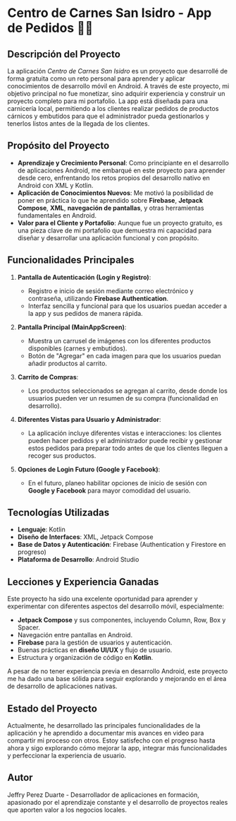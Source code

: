 # Centro de Carnes San Isidro - App de Pedidos 🥩📲

## Descripción del Proyecto
La aplicación *Centro de Carnes San Isidro* es un proyecto que desarrollé de forma gratuita como un reto personal para aprender y aplicar conocimientos de desarrollo móvil en Android. A través de este proyecto, mi objetivo principal no fue monetizar, sino adquirir experiencia y construir un proyecto completo para mi portafolio. La app está diseñada para una carnicería local, permitiendo a los clientes realizar pedidos de productos cárnicos y embutidos para que el administrador pueda gestionarlos y tenerlos listos antes de la llegada de los clientes.

## Propósito del Proyecto
- **Aprendizaje y Crecimiento Personal**: Como principiante en el desarrollo de aplicaciones Android, me embarqué en este proyecto para aprender desde cero, enfrentando los retos propios del desarrollo nativo en Android con XML y Kotlin.
- **Aplicación de Conocimientos Nuevos**: Me motivó la posibilidad de poner en práctica lo que he aprendido sobre **Firebase**, **Jetpack Compose**, **XML**, **navegación de pantallas**, y otras herramientas fundamentales en Android.
- **Valor para el Cliente y Portafolio**: Aunque fue un proyecto gratuito, es una pieza clave de mi portafolio que demuestra mi capacidad para diseñar y desarrollar una aplicación funcional y con propósito.

## Funcionalidades Principales
1. **Pantalla de Autenticación (Login y Registro)**:
   - Registro e inicio de sesión mediante correo electrónico y contraseña, utilizando **Firebase Authentication**.
   - Interfaz sencilla y funcional para que los usuarios puedan acceder a la app y sus pedidos de manera rápida.

2. **Pantalla Principal (MainAppScreen)**:
   - Muestra un carrusel de imágenes con los diferentes productos disponibles (carnes y embutidos).
   - Botón de "Agregar" en cada imagen para que los usuarios puedan añadir productos al carrito.

3. **Carrito de Compras**:
   - Los productos seleccionados se agregan al carrito, desde donde los usuarios pueden ver un resumen de su compra (funcionalidad en desarrollo).

4. **Diferentes Vistas para Usuario y Administrador**:
   - La aplicación incluye diferentes vistas e interacciones: los clientes pueden hacer pedidos y el administrador puede recibir y gestionar estos pedidos para preparar todo antes de que los clientes lleguen a recoger sus productos.

5. **Opciones de Login Futuro (Google y Facebook)**:
   - En el futuro, planeo habilitar opciones de inicio de sesión con **Google y Facebook** para mayor comodidad del usuario.

## Tecnologías Utilizadas
- **Lenguaje**: Kotlin
- **Diseño de Interfaces**: XML, Jetpack Compose
- **Base de Datos y Autenticación**: Firebase (Authentication y Firestore en progreso)
- **Plataforma de Desarrollo**: Android Studio

## Lecciones y Experiencia Ganadas
Este proyecto ha sido una excelente oportunidad para aprender y experimentar con diferentes aspectos del desarrollo móvil, especialmente:
- **Jetpack Compose** y sus componentes, incluyendo Column, Row, Box y Spacer.
- Navegación entre pantallas en Android.
- **Firebase** para la gestión de usuarios y autenticación.
- Buenas prácticas en **diseño UI/UX** y flujo de usuario.
- Estructura y organización de código en **Kotlin**.

A pesar de no tener experiencia previa en desarrollo Android, este proyecto me ha dado una base sólida para seguir explorando y mejorando en el área de desarrollo de aplicaciones nativas.

## Estado del Proyecto
Actualmente, he desarrollado las principales funcionalidades de la aplicación y he aprendido a documentar mis avances en video para compartir mi proceso con otros. Estoy satisfecho con el progreso hasta ahora y sigo explorando cómo mejorar la app, integrar más funcionalidades y perfeccionar la experiencia de usuario.

## Autor
Jeffry Perez Duarte - Desarrollador de aplicaciones en formación, apasionado por el aprendizaje constante y el desarrollo de proyectos reales que aporten valor a los negocios locales.
